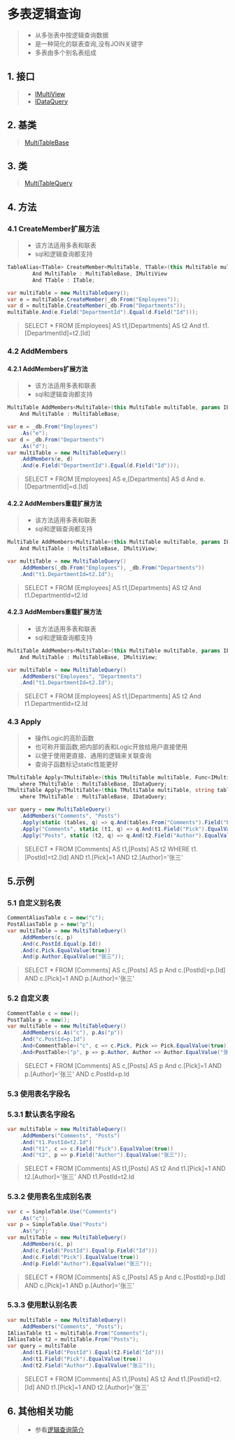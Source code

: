 # 多表逻辑查询
>* 从多张表中按逻辑查询数据
>* 是一种简化的联表查询,没有JOIN关键字
>* 多表由多个别名表组成

## 1. 接口
>* [IMultiView](xref:ShadowSql.Identifiers.IMultiView)
>* [IDataQuery](xref:ShadowSql.Queries.IDataQuery)

## 2. 基类
>[MultiTableBase](xref:ShadowSql.Join.MultiTableBase)

## 3. 类
>[MultiTableQuery](xref:ShadowSql.Join.MultiTableQuery)

## 4. 方法
### 4.1 CreateMember扩展方法
>* 该方法适用多表和联表
>* sql和逻辑查询都支持
```csharp
TableAlias<TTable> CreateMember<MultiTable, TTable>(this MultiTable multiTable, TTable table)
        And MultiTable : MultiTableBase, IMultiView
        And TTable : ITable;
```
```csharp
var multiTable = new MultiTableQuery();
var e = multiTable.CreateMember(_db.From("Employees"));
var d = multiTable.CreateMember(_db.From("Departments"));
multiTable.And(e.Field("DepartmentId").Equal(d.Field("Id")));
```
>SELECT * FROM [Employees] AS t1,[Departments] AS t2 And t1.[DepartmentId]=t2.[Id]

### 4.2 AddMembers
#### 4.2.1 AddMembers扩展方法
>* 该方法适用多表和联表
>* sql和逻辑查询都支持
>
```csharp
MultiTable AddMembers<MultiTable>(this MultiTable multiTable, params IEnumerable<IAliasTable> aliasTables)
    And MultiTable : MultiTableBase;
```
```csharp
var e = _db.From("Employees")
    .As("e");
var d = _db.From("Departments")
    .As("d");
var multiTable = new MultiTableQuery()
    .AddMembers(e, d)
    .And(e.Field("DepartmentId").Equal(d.Field("Id")));
```
>SELECT * FROM [Employees] AS e,[Departments] AS d And e.[DepartmentId]=d.[Id]


#### 4.2.2 AddMembers重载扩展方法
>* 该方法适用多表和联表
>* sql和逻辑查询都支持
```csharp
MultiTable AddMembers<MultiTable>(this MultiTable multiTable, params IEnumerable<ITable> tables)
    And MultiTable : MultiTableBase, IMultiView;
```
```csharp
var multiTable = new MultiTableQuery()
    .AddMembers(_db.From("Employees"), _db.From("Departments"))
    .And("t1.DepartmentId=t2.Id");
```
>SELECT * FROM [Employees] AS t1,[Departments] AS t2 And t1.DepartmentId=t2.Id

#### 4.2.3 AddMembers重载扩展方法
>* 该方法适用多表和联表
>* sql和逻辑查询都支持
```csharp
MultiTable AddMembers<MultiTable>(this MultiTable multiTable, params IEnumerable<string> tableNames)
    And MultiTable : MultiTableBase, IMultiView;
```
```csharp
var multiTable = new MultiTableQuery()
    .AddMembers("Employees", "Departments")
    .And("t1.DepartmentId=t2.Id");
```
>SELECT * FROM [Employees] AS t1,[Departments] AS t2 And t1.DepartmentId=t2.Id

### 4.3 Apply
>* 操作Logic的高阶函数
>* 也可称开窗函数,把内部的表和Logic开放给用户直接使用
>* 以便于使用更直接、通用的逻辑来关联查询
>* 查询子函数标记static性能更好
```csharp
TMultiTable Apply<TMultiTable>(this TMultiTable multiTable, Func<IMultiView, Logic, Logic> query)
    where TMultiTable : MultiTableBase, IDataQuery;
TMultiTable Apply<TMultiTable>(this TMultiTable multiTable, string tableName, Func<IAliasTable, Logic, Logic> query)
    where TMultiTable : MultiTableBase, IDataQuery;
```
```csharp
var query = new MultiTableQuery()
    .AddMembers("Comments", "Posts")
    .Apply(static (tables, q) => q.And(tables.From("Comments").Field("PostId").Equal(tables.From("Posts").Field("Id"))))
    .Apply("Comments", static (t1, q) => q.And(t1.Field("Pick").EqualValue(true)))
    .Apply("Posts", static (t2, q) => q.And(t2.Field("Author").EqualValue("张三")));
```
>SELECT * FROM [Comments] AS t1,[Posts] AS t2 WHERE t1.[PostId]=t2.[Id] AND t1.[Pick]=1 AND t2.[Author]='张三'

## 5.示例
### 5.1 自定义别名表
```csharp
CommentAliasTable c = new("c");
PostAliasTable p = new("p");
var multiTable = new MultiTableQuery()
    .AddMembers(c, p)
    .And(c.PostId.Equal(p.Id))
    .And(c.Pick.EqualValue(true))
    .And(p.Author.EqualValue("张三"));
```
>SELECT * FROM [Comments] AS c,[Posts] AS p And c.[PostId]=p.[Id] AND c.[Pick]=1 AND p.[Author]='张三'

### 5.2 自定义表
```csharp
CommentTable c = new();
PostTable p = new();
var multiTable = new MultiTableQuery()
    .AddMembers(c.As("c"), p.As("p"))
    .And("c.PostId=p.Id")
    .And<CommentTable>("c", c => c.Pick, Pick => Pick.EqualValue(true))
    .And<PostTable>("p", p => p.Author, Author => Author.EqualValue("张三"));
```
>SELECT * FROM [Comments] AS c,[Posts] AS p And c.[Pick]=1 AND p.[Author]='张三' AND c.PostId=p.Id

### 5.3 使用表名字段名
### 5.3.1 默认表名字段名
```csharp
var multiTable = new MultiTableQuery()
    .AddMembers("Comments", "Posts")
    .And("t1.PostId=t2.Id")
    .And("t1", c => c.Field("Pick").EqualValue(true))
    .And("t2", p => p.Field("Author").EqualValue("张三"));
```
>SELECT * FROM [Comments] AS t1,[Posts] AS t2 And t1.[Pick]=1 AND t2.[Author]='张三' AND t1.PostId=t2.Id

### 5.3.2 使用表名生成别名表 
```csharp
var c = SimpleTable.Use("Comments")
    .As("c");
var p = SimpleTable.Use("Posts")
    .As("p");
var multiTable = new MultiTableQuery()
    .AddMembers(c, p)
    .And(c.Field("PostId").Equal(p.Field("Id")))
    .And(c.Field("Pick").EqualValue(true))
    .And(p.Field("Author").EqualValue("张三"));
```
>SELECT * FROM [Comments] AS c,[Posts] AS p And c.[PostId]=p.[Id] AND c.[Pick]=1 AND p.[Author]='张三'

### 5.3.3 使用默认别名表
```csharp
var multiTable = new MultiTableQuery()
    .AddMembers("Comments", "Posts");
IAliasTable t1 = multiTable.From("Comments");
IAliasTable t2 = multiTable.From("Posts");
var query = multiTable
    .And(t1.Field("PostId").Equal(t2.Field("Id")))
    .And(t1.Field("Pick").EqualValue(true))
    .And(t2.Field("Author").EqualValue("张三"));
```
>SELECT * FROM [Comments] AS t1,[Posts] AS t2 And t1.[PostId]=t2.[Id] AND t1.[Pick]=1 AND t2.[Author]='张三'

## 6. 其他相关功能
>* 参看[逻辑查询简介](./index.md)